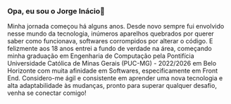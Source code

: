 ### Opa, eu sou o Jorge Inácio👋

Minha jornada começou há alguns anos. Desde novo sempre fui envolvido nesse mundo da tecnologia, inúmeros aparelhos quebrados por querer saber como funcionava, softwares corrompidos por alterar o código. E felizmente aos 18 anos entrei a fundo de verdade na área, começando minha graduação em Engenharia de Computação pela Pontifícia Universidade Católica de Minas Gerais (PUC-MG) - 2022/2026 em Belo Horizonte com muita afinidade em Softwares, especificamente em Front End. Considero-me ágil e consistente em aprender uma nova tecnologia e alta adaptabilidade às mudanças, pronto para superar qualquer desafio, venha se conectar comigo!
